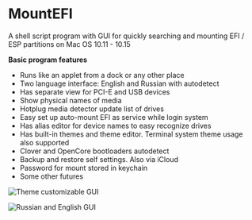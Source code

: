 # MountEFI
A shell script program with GUI for quickly searching and mounting EFI / ESP partitions on Mac OS 10.11 - 10.15

**Basic program features**

* Runs like an applet from a dock or any other place
* Two language interface: English and Russian with autodetect
* Has separate view for PCI-E and USB devices
* Show physical names of media
* Hotplug media detector update list of drives
* Easy set up auto-mount EFI as service while login system
* Has alias editor for device names to easy recognize drives
* Has built-in themes and theme editor. Terminal system theme usage also supported
* Clover and OpenCore bootloaders autodetect
* Backup and restore self settings. Also via iCloud
* Password for mount stored in keychain
* Some other futures 

![Theme customizable GUI](https://github.com/Andrej-Antipov/MountEFI/blob/master/screenshots/008.png)

![Russian and English GUI](https://github.com/Andrej-Antipov/MountEFI/blob/master/screenshots/009.png)


